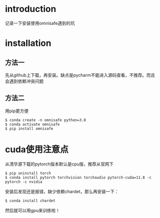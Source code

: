 # introduction
记录一下安装使用omnisafe遇到的坑

# installation
## 方法一
先从github上下载，再安装。缺点是pycharm不能进入源码查看，不推荐。而且会遇到依赖冲突问题

## 方法二
用pip更方便
```
$ conda create -n omnisafe python=3.8
$ conda activate omnisafe
$ pip install omnisafe
```

# cuda使用注意点
从清华源下载的pytorch版本默认是cpu版，推荐从官网下
```
$ pip uninstall torch
$ conda install pytorch torchvision torchaudio pytorch-cuda=11.8 -c pytorch -c nvidia
```
安装后发现还是报错，缺少依赖chardet，那么再安装一下：
```
$ conda install chardet
```

然后就可以用gpu来训练啦！